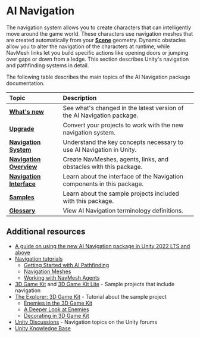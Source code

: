 # AI Navigation

The navigation system allows you to create characters that can intelligently move around the game world. These characters use navigation meshes that are created automatically from your [**Scene**][1] geometry. Dynamic obstacles allow you to alter the navigation of the characters at runtime, while NavMesh links let you build specific actions like opening doors or jumping over gaps or down from a ledge. This section describes Unity's navigation and pathfinding systems in detail.

The following table describes the main topics of the AI Navigation package documentation.

| **Topic**                                      | **Description**                                             |
|:-----------------------------------------------|:------------------------------------------------------------|
| [**What's new**](./whats-new.md) | See what's changed in the latest version of the AI Navigation package. |
| [**Upgrade**](./UpgradeGuide.md) | Convert your projects to work with the new navigation system. |
| [**Navigation System**](./NavigationSystem.md)      | Understand the key concepts necessary to use AI Navigation in Unity. |
| [**Navigation Overview**](./NavigationOverview.md)  | Create NavMeshes, agents, links, and obstacles with this package. |
| [**Navigation Interface**](./Reference.md)          | Learn about the interface of the Navigation components in this package. |
| [**Samples**](./Samples.md)                         | Learn about the sample projects included with this package. |
| [**Glossary**](./Glossary.md)                       | View AI Navigation terminology definitions. |

## Additional resources
- [A guide on using the new AI Navigation package in Unity 2022 LTS and above](https://discussions.unity.com/t/a-guide-on-using-the-new-ai-navigation-package-in-unity-2022-lts-and-above)
- [Navigation tutorials](http://unity3d.com/learn/tutorials/topics/navigation)
    - [Getting Started with AI Pathfinding](https://learn.unity.com/project/beginner-ai-pathfinding)
    - [Navigation Meshes](https://learn.unity.com/project/navigation-meshes)
    - [Working with NavMesh Agents](https://learn.unity.com/tutorial/working-with-navmesh-agents)
- [3D Game Kit](https://assetstore.unity.com/packages/templates/tutorials/unity-learn-3d-game-kit-115747) and [3D Game Kit Lite](https://assetstore.unity.com/packages/templates/tutorials/3d-game-kit-lite-135162) - Sample projects that include navigation
- [The Explorer: 3D Game Kit](https://learn.unity.com/project/3d-game-kit?uv=2020.3) - Tutorial about the sample project
    - [Enemies in the 3D Game Kit](https://learn.unity.com/tutorial/quick-start?uv=2020.3&projectId=5c514897edbc2a001fd5bdd0#5c7f8528edbc2a002053b746)
    - [A Deeper Look at Enemies](https://learn.unity.com/tutorial/3d-game-kit-walkthrough?uv=2020.3&projectId=5c514897edbc2a001fd5bdd0#5c7f8528edbc2a002053b753)
    - [Decorating in 3D Game Kit](https://learn.unity.com/tutorial/quick-start?uv=2020.3&projectId=5c514897edbc2a001fd5bdd0#5c7f8528edbc2a002053b746)
- [Unity Discussions](https://discussions.unity.com/tag/navigation) - Navigation topics on the Unity forums
- [Unity Knowledge Base](https://support.unity3d.com/hc/en-us) 

[1]: ./Glossary.md#scene "A Scene contains the environments and menus of your game. Think of each unique Scene file as a unique level. In each Scene, you place your environments, obstacles, and decorations, essentially designing and building your game in pieces."
